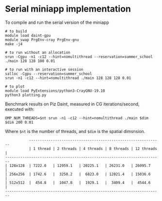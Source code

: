 # Serial miniapp implementation

To compile and run the serial version of the miniapp

```
# to build
module load daint-gpu
module swap PrgEnv-cray PrgEnv-gnu
make -j4

# to run without an allocation
srun -Cgpu -n1 -c12 --hint=nomultithread --reservation=summer_school ./main 128 128 100 0.01

# to run with an interactive session
salloc -Cgpu --reservation=summer_school
srun -n1 -c12 --hint=nomultithread ./main 128 128 128 0.01

# to plot
module load PyExtensions/python3-CrayGNU-19.10
python3 plotting.py
```

Benchmark results on Piz Daint, measured in CG iterations/second, executed with:

```
OMP_NUM_THREADS=$nt srun -n1 -c12 --hint=nomultithread ./main $dim $dim 200 0.01
```

Where `$nt` is the number of threads, and `$dim` is the spatial dimsnsion.


```
           -------------------------------------------------------------
           | 1 thread | 2 threads | 4 threads | 8 threads | 12 threads |
------------------------------------------------------------------------
| 128x128  | 7222.0   | 12959.1   | 20225.1   | 26231.0   | 26095.7    |
| 256x256  | 1742.6   |  3250.2   |  6823.0   | 12021.4   | 15036.6    |
| 512x512  |  454.8   |  1047.8   |  1929.1   |  3409.4   |  4544.6    |
------------------------------------------------------------------------

```
